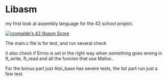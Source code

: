 # Libasm
my first look at assembly language for the 42 school project.

[![cromalde's 42 libasm Score](https://badge42.vercel.app/api/v2/cl1z1axw3001109mox1m22pjp/project/2105294)](https://github.com/JaeSeoKim/badge42)

The main.c file is for test, and run several check

it also check if Errno is set in the right way when something goes wrong in ft_write, ft_read and all the funcion that use Malloc.

For the bonus part just Atoi_base has severe tests, the list part run just a few test.
